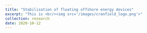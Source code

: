 ```yaml
---
title: "Stabilisation of floating offshore energy devices"
excerpt: "This is <br/><img src='/images/cranfield_logo.png'>"
collection: research
date: 2020-10-12
---
```

